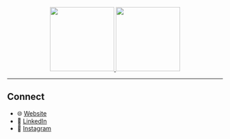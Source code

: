 <div align="center">
  <a href="https://github.com/anuraghazra/github-readme-stats">
    <img height="150em" src="https://github-readme-stats.vercel.app/api/top-langs/?username=cadenfinley&layout=compact&theme=radical" />
    <img height="150em" src="https://github-readme-stats.vercel.app/api?username=cadenfinley&show_icons=true&theme=radical&hide_rank=true" />
  </a>
</div>

---

## Connect
- 🌐 [Website](https://cadenfinley.com/)
- 💼 [LinkedIn](https://www.linkedin.com/in/cadenjfinley/)
- 📸 [Instagram](https://www.instagram.com/cadenfinley/)
